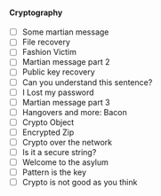 #### Cryptography

 * [ ] Some martian message
 * [ ] File recovery
 * [ ] Fashion Victim
 * [ ] Martian message part 2
 * [ ] Public key recovery
 * [ ] Can you understand this sentence?
 * [ ] I Lost my password
 * [ ] Martian message part 3
 * [ ] Hangovers and more: Bacon 
 * [ ] Crypto Object
 * [ ] Encrypted Zip
 * [ ] Crypto over the network
 * [ ] Is it a secure string?
 * [ ] Welcome to the asylum
 * [ ] Pattern is the key
 * [ ] Crypto is not good as you think